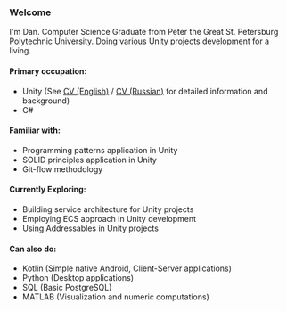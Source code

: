 ### Welcome

 I'm Dan. Computer Science Graduate from Peter the Great
 St. Petersburg Polytechnic University. Doing various Unity
 projects development for a living.

#### Primary occupation:
 - Unity (See [CV (English)](CV/CV_EN.md) / [CV (Russian)](CV/CV_RU.md) for detailed information and background)
 - C#

#### Familiar with:
- Programming patterns application in Unity
- SOLID principles application in Unity
- Git-flow methodology

#### Currently Exploring:
- Building service architecture for Unity projects
- Employing ECS approach in Unity development
- Using Addressables in Unity projects

#### Can also do:
 - Kotlin (Simple native Android, Client-Server applications)
 - Python (Desktop applications)
 - SQL (Basic PostgreSQL)
 - MATLAB (Visualization and numeric computations)

<!--
**WorryWarrior/WorryWarrior** is a ✨ _special_ ✨ repository because its `README.md` (this file) appears on your GitHub profile.

Here are some ideas to get you started:

- 🔭 I’m currently working on ...
- 🌱 I’m currently learning ...
- 👯 I’m looking to collaborate on ...
- 🤔 I’m looking for help with ...
- 💬 Ask me about ...
- 📫 How to reach me: ...
- 😄 Pronouns: ...
- ⚡ Fun fact: ...
-->
